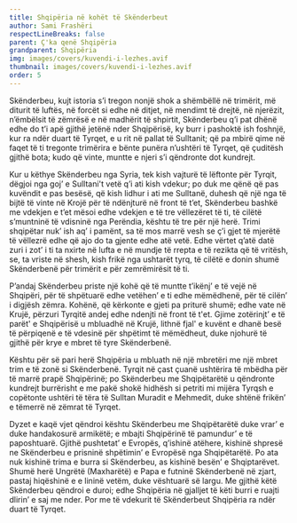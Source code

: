 ```yaml
---
title: Shqipëria në kohët të Skënderbeut
author: Sami Frashëri
respectLineBreaks: false
parent: Ç'ka qenë Shqipëria
grandparent: Shqipëria
img: images/covers/kuvendi-i-lezhes.avif
thumbnail: images/covers/kuvendi-i-lezhes.avif
order: 5
---
```


Skënderbeu, kujt istoria s’i tregon nonjë shok a
shëmbëllë në trimërit, më diturit të luftës, në forcët si
edhe në ditjet, në mendimt të drejtë, në njerëzit,
n’ëmbëlsit të zëmrësë e në madhërit të shpirtit,
Skënderbeu q’i pat dhënë edhe do t’i apë gjithë jetënë nder
Shqipërisë, ky burr i pashoktë ish foshnjë, kur ra ndër
duart të Tyrqet, e u rit në pallat të Sulltanit; që pa mbirë
qime në faqet të ti tregonte trimërira e bënte punëra
n’ushtëri të Tyrqet, që çuditësh gjithë bota; kudo që vinte,
muntte e njeri s’i qëndronte dot kundrejt.

Kur u këthye Skënderbeu nga Syria, tek kish vajturë të
lëftonte për Tyrqit, dëgjoi nga goj’ e Sulltani't vetë q’i ati
kish vdekur; po duk me qënë që pas kuvëndit e pas besësë,
që kish lidhur i ati me Sulltanë, duhesh që një nga të bijtë
të vinte në Krojë për të ndënjturë në front të t’et,
Skënderbeu bashkë me vdekjen e t’et mësoi edhe vdekjen
e të tre vëllezëret të ti, të cilëtë s’muntninë të vdisninë nga
Perëndia, kështu të tre për një herë. Trimi shqipëtar nuk’
ish aq’ i pamënt, sa të mos marrë vesh se ç’i gjet të mjerëtë
të vëllezrë edhe që ajo do ta gjente edhe atë vetë. Edhe
vërtet q’atë datë zuri i zot’ i ti ta nxirte në lufta e në
mundje të rrepta e të rezikta që të vritësh, se, ta vriste në
shesh, kish frikë nga ushtarët tyrq, të cilëtë e donin
shumë Skënderbenë për trimërit e për zemrëmirësit të ti.

P’andaj Skënderbeu priste një kohë që të muntte
t’ikënj’ e të vejë në Shqipëri, për të shpëtuarë edhe
vetëhen’ e ti edhe mëmëdhenë, për të cilën’ i digjësh
zëmra. Kohënë, që kërkonte e gjeti pa priturë shumë; edhe
vate në Krujë, përzuri Tyrqitë andej edhe ndenjti në front
të t'et. Gjime zotërinjt’ e të parët' e Shqipërisë u mbluadhë
në Krujë, lithnë fjal' e kuvënt e dhanë besë të përpiqenë e
të vdesinë për shpëtimt të mëmëdheut, duke njohurë të
gjithë për krye e mbret të tyre Skënderbenë.

Kështu për së pari herë Shqipëria u mbluath në një
mbretëri me një mbret trim e të zonë si Skënderbenë.
Tyrqit në çast çuanë ushtërira të mbëdha për të marrë
prapë Shqipërinë; po Skënderbeu me Shqipëtarëtë u
qëndronte kundrejt burrërisht e me pakë shokë hidhësh si
petriti mi mijëra Tyrqsh e copëtonte ushtëri të tëra të
Sulltan Muradit e Mehmedit, duke shtënë frikën’ e
tëmerrë në zëmrat të Tyrqet.

Dyzet e kaqë vjet qëndroi kështu Skënderbeu me
Shqipëtarëtë duke vrar’ e duke handakosurë armikëtë; e
mbajti Shqipërinë të pamundur’ e të paposhtuarë. Gjithë
pushtetat’ e Evropës, q’ishinë atëhere, kishinë shpresë ne
Skënderbeu e prisninë shpëtimin’ e Evropësë nga
Shqipëtarëtë. Po ata nuk kishinë trima e burra si
Skënderbeu, as kishinë besën’ e Shqiptarëvet. Shumë
herë Ungrëtë (Maxharëtë) e Papa e futninë Skënderbenë
në zjart, pastaj hiqëshinë e e lininë vetëm, duke vështuarë
së largu. Me gjithë këtë Skënderbeu qëndroi e duroi; edhe
Shqipëria në gjalljet të këti burri e ruajti dlirin’ e saj me
nder. Por me të vdekurit të Skënderbeut Shqipëria ra ndër
duart të Tyrqet.
